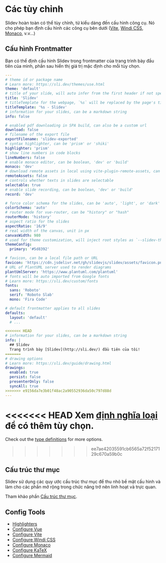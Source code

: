# Các tùy chỉnh

Slidev hoàn toàn có thể tùy chỉnh, từ kiểu dáng đến cấu hình công cụ. Nó cho phép bạn định cấu hình các công cụ bên dưới ([Vite](/custom/config-vite), [Windi CSS](/custom/config-windicss), [Monaco](/custom/config-monaco), v.v...)

## Cấu hình Frontmatter

Bạn có thể định cấu hình Slidev trong frontmatter của trang trình bày đầu tiên của mình, phần sau hiển thị giá trị mặc định cho mỗi tùy chọn.

```yaml
---
# theme id or package name
# Learn more: https://sli.dev/themes/use.html
theme: 'default'
# title of your slide, will auto infer from the first header if not specified
title: 'Slidev'
# titleTemplate for the webpage, `%s` will be replaced by the page's title
titleTemplate: '%s - Slidev'
# information for your slides, can be a markdown string
info: false

# enabled pdf downloading in SPA build, can also be a custom url
download: false
# filename of the export file
exportFilename: 'slidev-exported'
# syntax highlighter, can be 'prism' or 'shiki'
highlighter: 'prism'
# show line numbers in code blocks
lineNumbers: false
# enable monaco editor, can be boolean, 'dev' or 'build'
monaco: 'dev'
# download remote assets in local using vite-plugin-remote-assets, can be boolean, 'dev' or 'build'
remoteAssets: false
# controls whether texts in slides are selectable
selectable: true
# enable slide recording, can be boolean, 'dev' or 'build'
record: 'dev'

# force color schema for the slides, can be 'auto', 'light', or 'dark'
colorSchema: 'auto'
# router mode for vue-router, can be "history" or "hash"
routerMode: 'history'
# aspect ratio for the slides
aspectRatio: '16/9'
# real width of the canvas, unit in px
canvasWidth: 980
# used for theme customization, will inject root styles as `--slidev-theme-x` for attribute `x`
themeConfig:
  primary: '#5d8392'

# favicon, can be a local file path or URL
favicon: 'https://cdn.jsdelivr.net/gh/slidevjs/slidev/assets/favicon.png'
# URL of PlantUML server used to render diagrams
plantUmlServer: 'https://www.plantuml.com/plantuml'
# fonts will be auto imported from Google fonts
# Learn more: https://sli.dev/custom/fonts
fonts:
  sans: 'Roboto'
  serif: 'Roboto Slab'
  mono: 'Fira Code'

# default frontmatter applies to all slides
defaults:
  layout: 'default'
  # ...

<<<<<<< HEAD
# information for your slides, can be a markdown string
info: |
  ## Slidev
  Trang trình bày [Slidev](http://sli.dev/) đầu tiên của tôi!
=======
# drawing options
# Learn more: https://sli.dev/guide/drawing.html
drawings:
  enabled: true
  persist: false
  presenterOnly: false
  syncAll: true
>>>>>>> e9156da7e3b01f48ac2a90552936da50c797d88d
---
```

<<<<<<< HEAD
Xem [định nghĩa loại](https://github.com/slidevjs/slidev/blob/main/packages/types/src/types.ts#L29) để có thêm tùy chọn.
=======
Check out the [type definitions](https://github.com/slidevjs/slidev/blob/main/packages/types/src/config.ts) for more options.
>>>>>>> ee7ae42035591cb6565a72f5217129c670a59b0c

## Cấu trúc thư mục

Slidev sử dụng các quy ước cấu trúc thư mục để thu nhỏ bề mặt cấu hình và làm cho các phần mở rộng trong chức năng trở nên linh hoạt và trực quan.

Tham khảo phần [Cấu trúc thư mục](/custom/directory-structure).

## Config Tools

- [Highlighters](/custom/highlighters)
- [Configure Vue](/custom/config-vue)
- [Configure Vite](/custom/config-vite)
- [Configure Windi CSS](/custom/config-windicss)
- [Configure Monaco](/custom/config-monaco)
- [Configure KaTeX](/custom/config-katex)
- [Configure Mermaid](/custom/config-mermaid)
